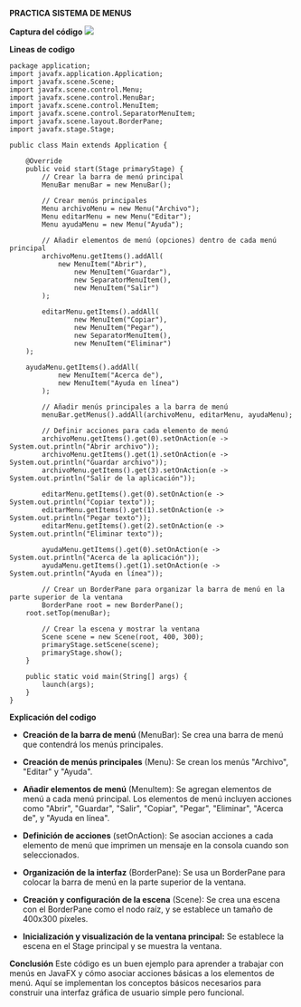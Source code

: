 **PRACTICA SISTEMA DE MENUS**

**Captura del código**
![](https://i.ibb.co/ScmYGHx/3.png)

**Lineas de codigo**

	package application;
	import javafx.application.Application;
	import javafx.scene.Scene;
	import javafx.scene.control.Menu;
	import javafx.scene.control.MenuBar;
	import javafx.scene.control.MenuItem;
	import javafx.scene.control.SeparatorMenuItem;
	import javafx.scene.layout.BorderPane;
	import javafx.stage.Stage;

	public class Main extends Application {

    	@Override
    	public void start(Stage primaryStage) {
        	// Crear la barra de menú principal
        	MenuBar menuBar = new MenuBar();

        	// Crear menús principales
        	Menu archivoMenu = new Menu("Archivo");
        	Menu editarMenu = new Menu("Editar");
        	Menu ayudaMenu = new Menu("Ayuda");

        	// Añadir elementos de menú (opciones) dentro de cada menú principal
        	archivoMenu.getItems().addAll(
               	new MenuItem("Abrir"),
                	new MenuItem("Guardar"),
                	new SeparatorMenuItem(),
                	new MenuItem("Salir")
        	);

        	editarMenu.getItems().addAll(
                	new MenuItem("Copiar"),
                	new MenuItem("Pegar"),
                	new SeparatorMenuItem(),
                	new MenuItem("Eliminar")
        );

        ayudaMenu.getItems().addAll(
                new MenuItem("Acerca de"),
                new MenuItem("Ayuda en línea")
        	);

        	// Añadir menús principales a la barra de menú
        	menuBar.getMenus().addAll(archivoMenu, editarMenu, ayudaMenu);

        	// Definir acciones para cada elemento de menú
        	archivoMenu.getItems().get(0).setOnAction(e -> 	System.out.println("Abrir archivo"));
        	archivoMenu.getItems().get(1).setOnAction(e -> 	System.out.println("Guardar archivo"));
        	archivoMenu.getItems().get(3).setOnAction(e -> 	System.out.println("Salir de la aplicación"));

        	editarMenu.getItems().get(0).setOnAction(e -> 	System.out.println("Copiar texto"));
        	editarMenu.getItems().get(1).setOnAction(e -> System.out.println("Pegar texto"));
        	editarMenu.getItems().get(2).setOnAction(e -> 	System.out.println("Eliminar texto"));

        	ayudaMenu.getItems().get(0).setOnAction(e -> 	System.out.println("Acerca de la aplicación"));
        	ayudaMenu.getItems().get(1).setOnAction(e -> 	System.out.println("Ayuda en línea"));

        	// Crear un BorderPane para organizar la barra de menú en la parte superior de la ventana
        	BorderPane root = new BorderPane();
       	root.setTop(menuBar);

        	// Crear la escena y mostrar la ventana
        	Scene scene = new Scene(root, 400, 300);
        	primaryStage.setScene(scene);
        	primaryStage.show();
    	}

    	public static void main(String[] args) {
        	launch(args);
    	}
	}


**Explicación del codigo**
- **Creación de la barra de menú** 
(MenuBar): Se crea una barra de menú que contendrá los menús principales.

- **Creación de menús principales** 
(Menu): Se crean los menús "Archivo", "Editar" y "Ayuda".

- **Añadir elementos de menú** 
(MenuItem): Se agregan elementos de menú a cada menú principal. Los elementos de menú incluyen acciones como "Abrir", "Guardar", "Salir", "Copiar", "Pegar", "Eliminar", "Acerca de", y "Ayuda en línea".

- **Definición de acciones** 
(setOnAction): Se asocian acciones a cada elemento de menú que imprimen un mensaje en la consola cuando son seleccionados.

- **Organización de la interfaz** 
(BorderPane): Se usa un BorderPane para colocar la barra de menú en la parte superior de la ventana.

- **Creación y configuración de la escena** 
(Scene): Se crea una escena con el BorderPane como el nodo raíz, y se establece un tamaño de 400x300 píxeles.

- **Inicialización y visualización de la ventana principal:** 
Se establece la escena en el Stage principal y se muestra la ventana.


**Conclusión**
Este código es un buen ejemplo para aprender a trabajar con menús en JavaFX y cómo asociar acciones básicas a los elementos de menú. Aquí se implementan los conceptos básicos necesarios para construir una interfaz gráfica de usuario simple pero funcional.

